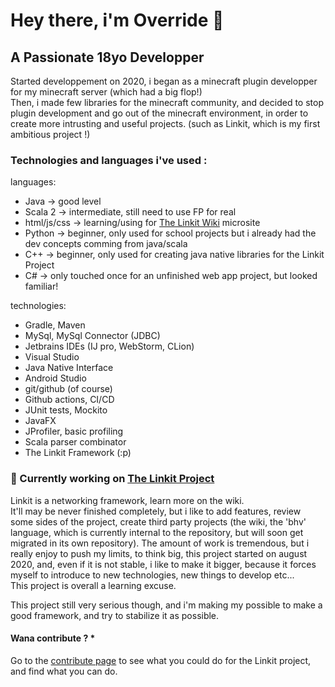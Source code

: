 # Hey there, i'm Override 👋

## A Passionate 18yo Developper

Started developpement on 2020, i began as a minecraft plugin developper for my minecraft server (which had a big flop!)  
Then, i made few libraries for the minecraft community, and decided to stop plugin development and go out of the minecraft environment, in order to create more intrusting and useful projects. (such as Linkit, which is my first ambitious project !)

### Technologies and languages i've used :
languages: 
- Java -> good level
- Scala 2 -> intermediate, still need to use FP for real
- html/js/css -> learning/using for [The Linkit Wiki](github.com/Override-6/Linkit-Wiki) microsite
- Python -> beginner, only used for school projects but i already had the dev concepts comming from java/scala
- C++ -> beginner, only used for creating java native libraries for the Linkit Project
- C# -> only touched once for an unfinished web app project, but looked familiar!

technologies: 
- Gradle, Maven
- MySql, MySql Connector (JDBC)
- Jetbrains IDEs (IJ pro, WebStorm, CLion)
- Visual Studio
- Java Native Interface
- Android Studio
- git/github (of course)
- Github actions, CI/CD
- JUnit tests, Mockito
- JavaFX
- JProfiler, basic profiling
- Scala parser combinator
- The Linkit Framework (:p)

### 🔭 Currently working on [The Linkit Project](https://override-6.github.io/Linkit/)
Linkit is a networking framework, learn more on the wiki.  
It'll may be never finished completely, but i like to add features, review some sides of the project, create third party projects (the wiki, the 'bhv' language, which is currently internal to the repository, but will soon get migrated in its own repository). The amount of work is tremendous, but i really enjoy to push my limits, to
think big, this project started on august 2020, and, even if it is not stable, i like to make it bigger, because it forces myself to introduce to new technologies, new things to develop etc...  
This project is overall a learning excuse.  

This project still very serious though, and i'm making my possible to make a good framework, and try to stabilize it as possible.  
#### Wana contribute ? *
Go to the [contribute page](https://override-6.github.io/Linkit/contribute) to see what you could do for the Linkit project, and find what you can do.

<!--
**Override-6/Override-6** is a ✨ _special_ ✨ repository because its `README.md` (this file) appears on your GitHub profile.

Here are some ideas to get you started:

-  I’m currently working on ...
- 🌱 I’m currently learning ...
- 👯 I’m looking to collaborate on ...
- 🤔 I’m looking for help with ...
- 💬 Ask me about ...
- 📫 How to reach me: ...
- 😄 Pronouns: ...
- ⚡ Fun fact: ...
-->

